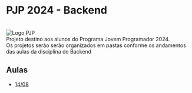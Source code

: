 # PJP 2024 - Backend
\
![Logo PJP](https://www.jovemprogramador.com.br/images/jovemprogramador_logo.png)
\
Projeto destino aos alunos do Programa Jovem Programador 2024. \
Os projetos serão serão organizados em pastas conforme os andamentos das aulas da disciplina de Backend
## Aulas

 - [14/08](https://github.com/fabriciojuniors/pjp-2024-backend/14-08)

